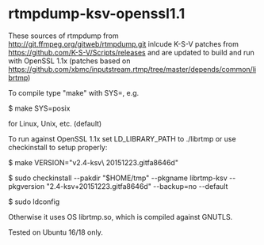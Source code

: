 # rtmpdump-ksv-openssl1.1

These sources of rtmpdump from http://git.ffmpeg.org/gitweb/rtmpdump.git inlcude K-S-V patches from https://github.com/K-S-V/Scripts/releases and are updated to build and run with OpenSSL 1.1x (patches based on https://github.com/xbmc/inputstream.rtmp/tree/master/depends/common/librtmp)

To compile type "make" with SYS=<platform name>, e.g.

  $ make SYS=posix

for Linux, Unix, etc. (default)

To run against OpenSSL 1.1x set LD_LIBRARY_PATH to ./librtmp or use checkinstall to setup properly:

  $ make VERSION="v2.4-ksv\ 20151223.gitfa8646d"
  
  $ sudo checkinstall --pakdir "$HOME/tmp" --pkgname librtmp-ksv --pkgversion "2.4-ksv+20151223.gitfa8646d" --backup=no --default
  
  $ sudo ldconfig
  
Otherwise it uses OS librtmp.so, which is compiled against GNUTLS.

Tested on Ubuntu 16/18 only.
